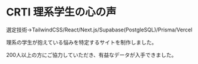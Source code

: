 # CRTI 理系学生の心の声

選定技術→TailwindCSS/React/Next.js/Supabase(PostgleSQL)/Prisma/Vercel

理系の学生が抱えている悩みを特定するサイトを制作しました。

200人以上の方にご協力していただき、有益なデータが入手できました。
